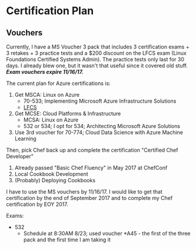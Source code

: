# Certification Plan

## Vouchers

Currently, I have a MS Voucher 3 pack that includes 3 certification exams + 3 retakes + 3 practice tests and a $200 discount on the LFCS exam (Linux Foundations Certified Systems Admin).  The practice tests only last for 30 days.  I already blew one, but it wasn't that useful since it covered old stuff.  ***Exam vouchers expire 11/16/17.***

The current plan for Azure certifications is:

1. Get MSCA: Linux on Azure
   * 70-533; Implementing Microsoft Azure Infrastructure Solutions
   * [LFCS](./LFCS/home.md)
2. Get MCSE: Cloud Platforms & Infrastructure
   * MCSA: Linux on Azure
   * 532 or 534; I opt for 534; Architecting Microsoft Azure Solutions
3. Use 3rd voucher for 70-774; Cloud Data Science with Azure Machine Learning

Then, pick Chef back up and complete the certification "Certified Chef Developer"
1. Already passed "Basic Chef Fluency" in May 2017 at ChefConf
2. Local Cookbook Development
3. (Probably) Deploying Cookbooks

I have to use the MS vouchers by 11/16/17.  I would like to get that certification by the end of September 2017 and to complete my Chef certification by EOY 2017.

Exams:
* 532
  * Schedule at 8:30AM 8/23; used voucher *A45 - the first of the three pack and the first time I am taking it